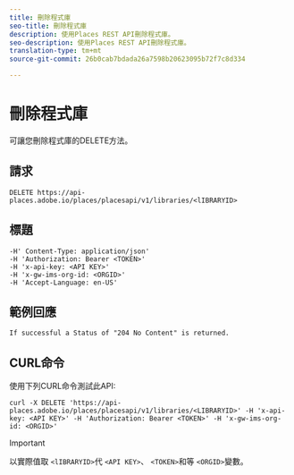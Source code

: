 ```yaml
---
title: 刪除程式庫
seo-title: 刪除程式庫
description: 使用Places REST API刪除程式庫。
seo-description: 使用Places REST API刪除程式庫。
translation-type: tm+mt
source-git-commit: 26b0cab7bdada26a7598b20623095b72f7c8d334

---
```



# 刪除程式庫

可讓您刪除程式庫的DELETE方法。

## 請求

```text
DELETE https://api-places.adobe.io/places/placesapi/v1/libraries/<lIBRARYID>
```

## 標題

```text
-H' Content-Type: application/json'  
-H 'Authorization: Bearer <TOKEN>'  
-H 'x-api-key: <API KEY>'  
-H 'x-gw-ims-org-id: <ORGID>'  
-H 'Accept-Language: en-US'
```

## 範例回應

```text
If successful a Status of "204 No Content" is returned.
```

## CURL命令

使用下列CURL命令測試此API:

```text
curl -X DELETE 'https://api-places.adobe.io/places/placesapi/v1/libraries/<LIBRARYID>' -H 'x-api-key: <API KEY>' -H 'Authorization: Bearer <TOKEN>' -H 'x-gw-ims-org-id: <ORGID>'
```

>[!IMPORTANT]
>
>以實際值取 `<lIBRARYID>`代 `<API KEY>`、 `<TOKEN>`和等 `<ORGID>`變數。

